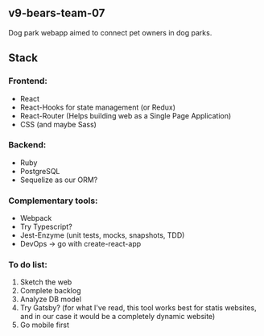 ## v9-bears-team-07
Dog park webapp aimed to connect pet owners in dog parks.

##  Stack
### Frontend:
- React
- React-Hooks for state management (or Redux)
- React-Router (Helps building web as a Single Page Application)
- CSS (and maybe Sass)

### Backend:
- Ruby
- PostgreSQL
- Sequelize as our ORM?

### Complementary tools:
- Webpack
- Try Typescript?
- Jest-Enzyme (unit tests, mocks, snapshots, TDD)
- DevOps -> go with create-react-app

### To do list:
1) Sketch the web
2) Complete backlog
3) Analyze DB model
4) Try Gatsby? (for what I've read, this tool works best for statis websites, and in our case it would be a completely dynamic website)
5) Go mobile first
